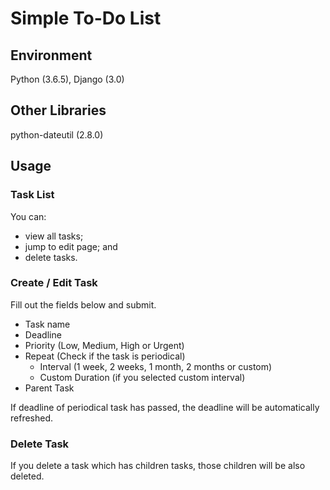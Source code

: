 # Simple To-Do List

## Environment
Python (3.6.5), Django (3.0)

## Other Libraries
python-dateutil (2.8.0)

## Usage
### Task List
You can:

- view all tasks;
- jump to edit page; and
- delete tasks.

### Create / Edit Task
Fill out the fields below and submit.

- Task name
- Deadline
- Priority (Low, Medium, High or Urgent)
- Repeat (Check if the task is periodical)
  - Interval (1 week, 2 weeks, 1 month, 2 months or custom)
  - Custom Duration (if you selected custom interval)
- Parent Task

If deadline of periodical task has passed, the deadline will be automatically refreshed.

### Delete Task

If you delete a task which has children tasks, those children will be also deleted.
